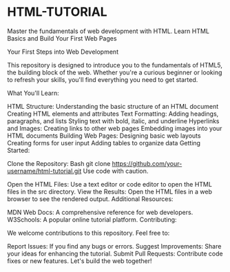 # HTML-TUTORIAL
Master the fundamentals of web development with HTML.
Learn HTML Basics and Build Your First Web Pages

Your First Steps into Web Development

This repository is designed to introduce you to the fundamentals of HTML5, the building block of the web. Whether you're a curious beginner or looking to refresh your skills, you'll find everything you need to get started.

What You'll Learn:

HTML Structure:
Understanding the basic structure of an HTML document
Creating HTML elements and attributes
Text Formatting:
Adding headings, paragraphs, and lists
Styling text with bold, italic, and underline
Hyperlinks and Images:
Creating links to other web pages
Embedding images into your HTML documents
Building Web Pages:
Designing basic web layouts
Creating forms for user input
Adding tables to organize data
Getting Started:

Clone the Repository:
Bash
git clone https://github.com/your-username/html-tutorial.git
Use code with caution.

Open the HTML Files: Use a text editor or code editor to open the HTML files in the src directory.
View the Results: Open the HTML files in a web browser to see the rendered output.
Additional Resources:

MDN Web Docs: A comprehensive reference for web developers.
W3Schools: A popular online tutorial platform.
Contributing:

We welcome contributions to this repository. Feel free to:

Report Issues: If you find any bugs or errors.
Suggest Improvements: Share your ideas for enhancing the tutorial.
Submit Pull Requests: Contribute code fixes or new features.
Let's build the web together!









